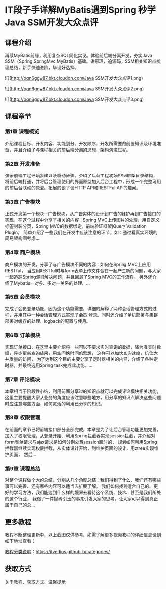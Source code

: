 # IT段子手详解MyBatis遇到Spring 秒学Java SSM开发大众点评

## 课程介绍

再续MyBatis前缘，利用复杂SQL简化实现。体验前后端分离开发，夯实Java SSM（Spring SpringMvc MyBatis）基础。讲原理，追源码，SSM相关知识点梳理总结，新手快速进阶，毕设好选择。

![](http://oqn6ggw87.bkt.clouddn.com/Java SSM开发大众点评1.png)

<!--more-->

![](http://oqn6ggw87.bkt.clouddn.com/Java SSM开发大众点评2.png)

![](http://oqn6ggw87.bkt.clouddn.com/Java SSM开发大众点评3.png)

## 课程章节

### 第1章 课程概览

介绍课程目标、开发内容、功能划分、开发顺序，开发所需要的前置知识及环境准备，并且介绍了与课程相关的前后端分离的思想，架构演进过程。

### 第2章 开发准备

演示前端工程环境搭建以及启动步骤，介绍了后台工程初始SSM框架目录结构，将前后端打通，并将后台管理使用的界面原型加入后台工程中，形成一个完整可用的前后台联动的原型。拓展的谈了谈HTTP API和RESTFul API的趣闻。

### 第3章 广告模块

正式开发第一个模块--广告模块，从广告实体的设计到广告的维护再到广告接口的实现，在这个过程中分享了相关的内容：Spring MVC上传图片的处理，用自定义标签封装分页，Spring MVC的数据绑定，前端验证框架jQuery Validation Plugin， 简单介绍了一些我们在开发中应该注意的环节，如：通过看真实环境的简易架构图考虑...

### 第4章 商户模块

商户模块的开发，分享了与广告模块不同的内容：如何在Spring MVC上应用RESTful， 当应用RESTful时与form表单上传文件合在一起产生新的问题，与大家一起追踪Spring源码解决问题，并且回顾了Spring MVC的工作流程。 另外还介绍了Mybatis一对多、多对一关系的处理。...

### 第5章 会员模块

完成了会员登录功能，因为这个功能需要，详细的解释了两种会话管理方式的过程，并用其中一种会话管理方式实现了会员 登录。同时还介绍了单机部署与集群部署对缓存的处理、logback的配置与使用。

### 第6章 订单模块

实现订单接口，在这里主要介绍将一些可以不要求实时查询的数据，降为准实时数据，异步更新查询结果，用空间换时间的思想， 这样可以加快查询速度，抗住大并发量的访问， 为了达到这个目的主要分享了定时器相关的内容，介绍了各种定时器，并最终选用Spring task完成此功能。...

### 第7章 评论模块

本章相当于阶段性小结，利用前面分享过的知识点就可以完成评论模块相关功能， 这里主要提醒大家从业务的角度应该注意哪些地方，用分享的知识点解决这些问题时应注意哪些方面，如何灵活的利用已分享的知识。

### 第8章 权限管理

在前面的章节已将前端接口部分全部完成，本章是为了让后台管理功能更加完善， 加入了权限管理，从登录开始、利用Spring拦截器实现session拦截，并介绍对form表单请求与ajax请求是如何分别处理session超时的， 规划如何利用Spring拦截器继续实现权限拦截，从实体设计开始，到维护页面的设计，用ztree实现维护页面， 然后...

### 第9章 课程总结

对整个课程做个大的总结，分别从几个角度总结：我们得到了什么、我们还有哪些事可以完善、还有哪些内容可以适当去扩展了解。 我们如何找到适合自己的、更好的学习方法，我们能达到什么样的境界去看待这个系统、技术、甚至是我们所处的这个行业， 我做了一件抛砖引玉的事来引发大家的思考，让大家可以得到真正属于自己的总...

## 更多教程

教程不断整理更新中，以上截图仅供参考，如需了解更多视频教程的详细信息请到如下地址查看：

[教程分类说明](https://itvedios.github.io/categories/)：<https://itvedios.github.io/categories/>

## 获取方式

[关于教程、获取方式、温馨提示](https://itvedios.github.io/about/)
